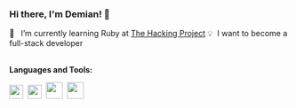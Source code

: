 ### Hi there, I'm Demian! 👋


🌱 &zwnj; &zwnj; I’m currently learning Ruby at <a href="https://www.thehackingproject.org/">The Hacking Project</a>
💡 &zwnj; &zwnj; I want to become a full-stack developer
<br />
<br />


**Languages and Tools:**  

<img height="25" src="https://upload.wikimedia.org/wikipedia/commons/7/73/Ruby_logo.svg"> &zwnj; &zwnj; <img height="25" src="https://upload.wikimedia.org/wikipedia/commons/thumb/6/62/Ruby_On_Rails_Logo.svg/langfr-2880px-Ruby_On_Rails_Logo.svg.png"> &zwnj; &zwnj; <img height="30" src="https://upload.wikimedia.org/wikipedia/commons/thumb/6/61/HTML5_logo_and_wordmark.svg/langfr-1920px-HTML5_logo_and_wordmark.svg.png"> &zwnj; &zwnj; <img height="30" src="https://upload.wikimedia.org/wikipedia/commons/thumb/d/d5/CSS3_logo_and_wordmark.svg/langfr-1024px-CSS3_logo_and_wordmark.svg.png">




<!--

<img align="center" src="https://github-readme-stats.vercel.app/api/top-langs/?username=Demian-Wicky&layout=compact&theme=" />


Here are some ideas to get you started:
### Hi there, I'm [Demian!](https://anuraghazra.github.io) 👋
- 🔭 I’m currently working on ...
- 🌱 I’m currently learning ...
- 👯 I’m looking to collaborate on ...
- 🤔 I’m looking for help with ...
- 💬 Ask me about ...
- 📫 How to reach me: ...
- 😄 Pronouns: ...
- ⚡ Fun fact: ...
-->
